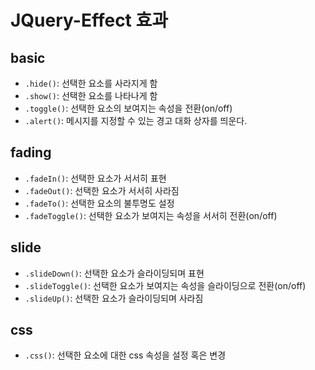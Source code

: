 # JQuery-Effect 효과

## basic

- `.hide()`: 선택한 요소를 사라지게 함
- `.show()`: 선택한 요소를 나타나게 함
- `.toggle()`: 선택한 요소의 보여지는 속성을 전환(on/off)
- `.alert()`: 메시지를 지정할 수 있는 경고 대화 상자를 띄운다.

## fading

- `.fadeIn()`: 선택한 요소가 서서히 표현
- `.fadeOut()`: 선택한 요소가 서서히 사라짐
- `.fadeTo()`: 선택한 요소의 불투명도 설정
- `.fadeToggle()`: 선택한 요소가 보여지는 속성을 서서히 전환(on/off)

## slide

- `.slideDown()`: 선택한 요소가 슬라이딩되며 표현
- `.slideToggle()`: 선택한 요소가 보여지는 속성을 슬라이딩으로 전환(on/off)
- `.slideUp()`: 선택한 요소가 슬라이딩되며 사라짐

## css

- `.css()`: 선택한 요소에 대한 css 속성을 설정 혹은 변경
